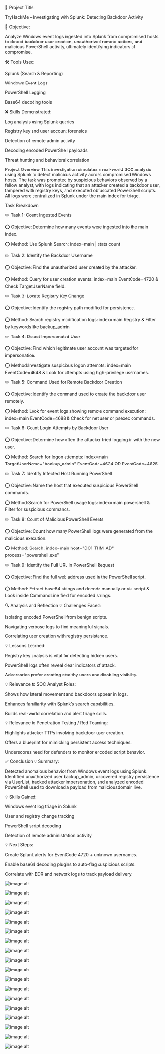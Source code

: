 📝 Project Title:

TryHackMe – Investigating with Splunk: Detecting Backdoor Activity

🎯 Objective:

Analyze Windows event logs ingested into Splunk from compromised hosts to detect backdoor user creation, unauthorized remote actions, and malicious PowerShell activity, ultimately identifying indicators of compromise.

🛠️ Tools Used:

Splunk (Search & Reporting)

Windows Event Logs

PowerShell Logging

Base64 decoding tools

❌ Skills Demonstrated:

Log analysis using Splunk queries

Registry key and user account forensics

Detection of remote admin activity

Decoding encoded PowerShell payloads

Threat hunting and behavioral correlation

Project Overview
This investigation simulates a real-world SOC analysis using Splunk to detect malicious activity across compromised Windows hosts. The task was prompted by suspicious behaviors observed by a fellow analyst, with logs indicating that an attacker created a backdoor user, tampered with registry keys, and executed obfuscated PowerShell scripts. All logs were centralized in Splunk under the main index for triage.

Task Breakdown

✏️ Task 1: Count Ingested Events

⭕️ Objective: Determine how many events were ingested into the main index.

⭕️ Method: Use Splunk Search: index=main | stats count

✏️ Task 2: Identify the Backdoor Username

⭕️ Objective: Find the unauthorized user created by the attacker.

⭕️ Method: Query for user creation events: index=main EventCode=4720 & Check TargetUserName field.

✏️ Task 3: Locate Registry Key Change

⭕️ Objective: Identify the registry path modified for persistence.

⭕️ Method: Search registry modification logs: index=main Registry & Filter by keywords like backup_admin

✏️ Task 4: Detect Impersonated User

⭕️ Objective: Find which legitimate user account was targeted for impersonation.

⭕️ Method:Investigate suspicious logon attempts: index=main EventCode=4648 & Look for attempts using high-privilege usernames.

✏️ Task 5: Command Used for Remote Backdoor Creation

⭕️ Objective: Identify the command used to create the backdoor user remotely.

⭕️ Method: Look for event logs showing remote command execution: index=main EventCode=4688 & Check for net user or psexec commands.

✏️ Task 6: Count Login Attempts by Backdoor User

⭕️ Objective: Determine how often the attacker tried logging in with the new user.

⭕️ Method: Search for logon attempts: index=main TargetUserName="backup_admin" EventCode=4624 OR EventCode=4625

✏️ Task 7: Identify Infected Host Running PowerShell

⭕️ Objective: Name the host that executed suspicious PowerShell commands.

⭕️ Method:Search for PowerShell usage logs: index=main powershell & Filter for suspicious commands.

✏️ Task 8: Count of Malicious PowerShell Events

⭕️ Objective: Count how many PowerShell logs were generated from the malicious execution.

⭕️ Method: Search: index=main host="DC1-THM-AD" process="powershell.exe"

✏️ Task 9: Identify the Full URL in PowerShell Request

⭕️ Objective: Find the full web address used in the PowerShell script.

⭕️ Method: Extract base64 strings and decode manually or via script & Look inside CommandLine field for encoded strings.

🔍 Analysis and Reflection
💡 Challenges Faced:

Isolating encoded PowerShell from benign scripts.

Navigating verbose logs to find meaningful signals.

Correlating user creation with registry persistence.

💡 Lessons Learned:

Registry key analysis is vital for detecting hidden users.

PowerShell logs often reveal clear indicators of attack.

Adversaries prefer creating stealthy users and disabling visibility.

💡 Relevance to SOC Analyst Roles:

Shows how lateral movement and backdoors appear in logs.

Enhances familiarity with Splunk’s search capabilities.

Builds real-world correlation and alert triage skills.

💡 Relevance to Penetration Testing / Red Teaming:

Highlights attacker TTPs involving backdoor user creation.

Offers a blueprint for mimicking persistent access techniques.

Underscores need for defenders to monitor encoded script behavior.

✅ Conclusion
💡 Summary:

Detected anomalous behavior from Windows event logs using Splunk. Identified unauthorized user backup_admin, uncovered registry persistence via UserList, tracked attacker impersonation, and analyzed encoded PowerShell used to download a payload from maliciousdomain.live.

💡 Skills Gained:

Windows event log triage in Splunk

User and registry change tracking

PowerShell script decoding

Detection of remote administration activity

💡 Next Steps:

Create Splunk alerts for EventCode 4720 + unknown usernames.

Enable base64 decoding plugins to auto-flag suspicious scripts.

Correlate with EDR and network logs to track payload delivery.

![image alt](https://github.com/andre5Jr/soc-analyst-SIEM-Investigating-With-Splunk/blob/c8fdb45e0548ffe9dc2a4010364f411ef18810e5/T1-1.png)   

![image alt](https://github.com/andre5Jr/soc-analyst-SIEM-Investigating-With-Splunk/blob/c8fdb45e0548ffe9dc2a4010364f411ef18810e5/T1-2.png)   

![image alt](https://github.com/andre5Jr/soc-analyst-SIEM-Investigating-With-Splunk/blob/c8fdb45e0548ffe9dc2a4010364f411ef18810e5/T2-1.png)   

![image alt](https://github.com/andre5Jr/soc-analyst-SIEM-Investigating-With-Splunk/blob/c8fdb45e0548ffe9dc2a4010364f411ef18810e5/T2-2.png)   

![image alt](https://github.com/andre5Jr/soc-analyst-SIEM-Investigating-With-Splunk/blob/c8fdb45e0548ffe9dc2a4010364f411ef18810e5/T3-1.png)   

![image alt](https://github.com/andre5Jr/soc-analyst-SIEM-Investigating-With-Splunk/blob/c8fdb45e0548ffe9dc2a4010364f411ef18810e5/T3-2.png)   

![image alt](https://github.com/andre5Jr/soc-analyst-SIEM-Investigating-With-Splunk/blob/c8fdb45e0548ffe9dc2a4010364f411ef18810e5/T4-1.png)   

![image alt](https://github.com/andre5Jr/soc-analyst-SIEM-Investigating-With-Splunk/blob/c8fdb45e0548ffe9dc2a4010364f411ef18810e5/T5-1.png)   

![image alt](https://github.com/andre5Jr/soc-analyst-SIEM-Investigating-With-Splunk/blob/c8fdb45e0548ffe9dc2a4010364f411ef18810e5/T5-2.png)   

![image alt](https://github.com/andre5Jr/soc-analyst-SIEM-Investigating-With-Splunk/blob/c8fdb45e0548ffe9dc2a4010364f411ef18810e5/T6-1.png)   

![image alt](https://github.com/andre5Jr/soc-analyst-SIEM-Investigating-With-Splunk/blob/c8fdb45e0548ffe9dc2a4010364f411ef18810e5/T7-1.png)   

![image alt](https://github.com/andre5Jr/soc-analyst-SIEM-Investigating-With-Splunk/blob/c8fdb45e0548ffe9dc2a4010364f411ef18810e5/T8-1.png)   

![image alt](https://github.com/andre5Jr/soc-analyst-SIEM-Investigating-With-Splunk/blob/c8fdb45e0548ffe9dc2a4010364f411ef18810e5/T9-1.png)   

![image alt](https://github.com/andre5Jr/soc-analyst-SIEM-Investigating-With-Splunk/blob/c8fdb45e0548ffe9dc2a4010364f411ef18810e5/T9-2.png)   

![image alt](https://github.com/andre5Jr/soc-analyst-SIEM-Investigating-With-Splunk/blob/c8fdb45e0548ffe9dc2a4010364f411ef18810e5/T9-3.png)   

![image alt](https://github.com/andre5Jr/soc-analyst-SIEM-Investigating-With-Splunk/blob/c8fdb45e0548ffe9dc2a4010364f411ef18810e5/T9-4.png)   

![image alt](https://github.com/andre5Jr/soc-analyst-SIEM-Investigating-With-Splunk/blob/c8fdb45e0548ffe9dc2a4010364f411ef18810e5/T9-5.png)   

![image alt](https://github.com/andre5Jr/soc-analyst-SIEM-Investigating-With-Splunk/blob/c8fdb45e0548ffe9dc2a4010364f411ef18810e5/T9-6.png) 

